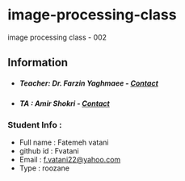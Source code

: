 # image-processing-class
image processing class - 002

## Information
* ##### Teacher: Dr. Farzin Yaghmaee - [Contact](mailto:f_yaghmaee@semnan.ac.ir)
* ##### TA : Amir Shokri - [Contact](mailto:amirshokri@semnan.ac.ir)

### Student Info :
* Full name : Fatemeh vatani
* github id : Fvatani
* Email : f.vatani22@yahoo.com
* Type : roozane
